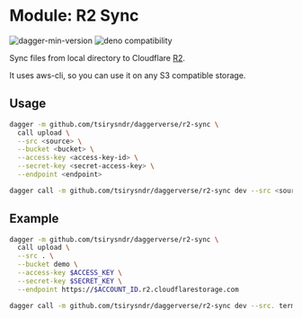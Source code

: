 # Module: R2 Sync

![dagger-min-version](https://img.shields.io/badge/dagger-v0.10.0-blue?color=3D66FF)
![deno compatibility](https://shield.deno.dev/deno/^1.41)

Sync files from local directory to Cloudflare [R2](https://www.cloudflare.com/developer-platform/r2/).

It uses aws-cli, so you can use it on any S3 compatible storage.

## Usage

```sh
dagger -m github.com/tsirysndr/daggerverse/r2-sync \
  call upload \
  --src <source> \
  --bucket <bucket> \
  --access-key <access-key-id> \
  --secret-key <secret-access-key> \
  --endpoint <endpoint>
```

```sh
dagger call -m github.com/tsirysndr/daggerverse/r2-sync dev --src <source> terminal
```

## Example

```sh
dagger -m github.com/tsirysndr/daggerverse/r2-sync \
  call upload \
  --src . \
  --bucket demo \
  --access-key $ACCESS_KEY \
  --secret-key $SECRET_KEY \
  --endpoint https://$ACCOUNT_ID.r2.cloudflarestorage.com
```

```sh
dagger call -m github.com/tsirysndr/daggerverse/r2-sync dev --src. terminal
```
